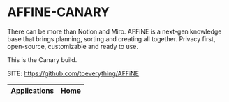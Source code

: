 # AFFINE-CANARY

 There can be more than Notion and Miro. AFFiNE is a next-gen knowledge 
 base that brings planning, sorting and creating all together.
 Privacy first, open-source, customizable and ready to use.
 
 This is the Canary build.

 SITE: https://github.com/toeverything/AFFiNE

 | [Applications](https://portable-linux-apps.github.io/apps.html) | [Home](https://portable-linux-apps.github.io)
 | --- | --- |
